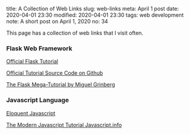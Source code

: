 title: A Collection of Web Links
slug: web-links
meta: April 1 post 
date: 2020-04-01 23:30
modified: 2020-04-01 23:30
tags: web development
note: A short post on April 1, 2020
no: 34

This page has a collection of web links that I visit often. 

### Flask Web Framework

[Official Flask Tutorial](https://flask.palletsprojects.com/en/1.1.x/tutorial/)

[Official Tutorial Source Code on Github](https://github.com/pallets/flask/tree/master/examples/tutorial)

[The Flask Mega-Tutorial by Miguel Grinberg](https://blog.miguelgrinberg.com/post/the-flask-mega-tutorial-part-i-hello-world)


### Javascript Language

[Eloquent Javascript](https://eloquentjavascript.net/)

[The Modern Javascript Tutorial Javascript.info](https://javascript.info/)



